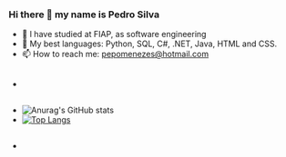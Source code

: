 ### Hi there 👋 my name is Pedro Silva
- 📘 I have studied at FIAP, as software engineering
- 👾 My best languages: Python, SQL, C#, .NET, Java, HTML and CSS.
- 📫 How to reach me: pepomenezes@hotmail.com
- ##
<div>
  
- ![Anurag's GitHub stats](https://github-readme-stats.vercel.app/api?username=pemenezes&show_icons=true&theme=radical)
- [![Top Langs](https://github-readme-stats.vercel.app/api/top-langs/?username=pemenezes)](https://github.com/pemenezes/github-readme-stats)
  
</div>

- ##
